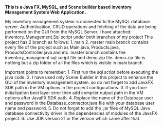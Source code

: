 **This is a Java FX, MySQL, and Scene builder based Inventory Management System Web Application.**

My inventory management system is connected to the MySQL database server.
Authenticatiion, CRUD operations and fetching of the data are being performed on the GUI from the MySQL Server.
I have attached inventory_Management.Sql script under both branches of my project
This project has 2 branch as follows:
        1. main
        2. master
main branch contains every file of the project such as Main.java, Products.java, ProductsController.java and etc.
master branch contains the inventory_managemnt.sql script file and demo.zip file.
        demo.zip file is nothing but a zip folder of all the files which is visible in main branch.

Important points to remember:
        1. First run the sql script before executing the java code.
        2. I have used only Scene Builder in this project to enhance the GUI of the inventory management system. so do not forget to add JavaFX SDK path in the VM options in the project configurations.
        3. If you face initialization boot layer error then add compiler output path in the VM options after JavaFX SDK path. 
        4. Replace the name of the Database user and password in the Database_connector.java file with your database user name and password.
        5. Do not forget to add the .jar files of MySQL Java database connectivity driver in the dependencies of modules of the JavaFX project.
        6. Use JDK version 21 or the version which came after that.
